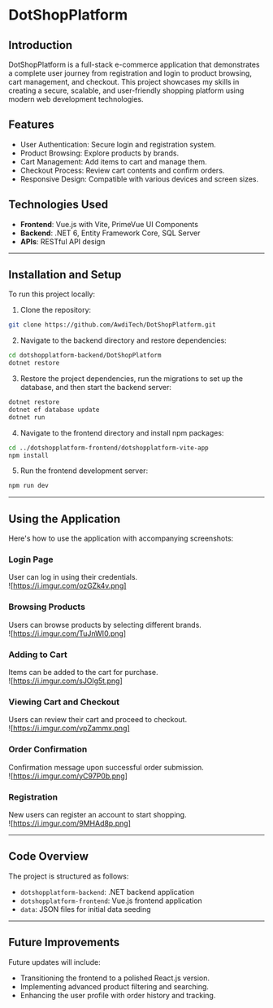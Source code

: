 # DotShopPlatform

## Introduction

DotShopPlatform is a full-stack e-commerce application that demonstrates a complete user journey from registration and login to product browsing, cart management, and checkout. This project showcases my skills in creating a secure, scalable, and user-friendly shopping platform using modern web development technologies.

## Features
- User Authentication: Secure login and registration system.
- Product Browsing: Explore products by brands.
- Cart Management: Add items to cart and manage them.
- Checkout Process: Review cart contents and confirm orders.
- Responsive Design: Compatible with various devices and screen sizes.

## Technologies Used
- **Frontend**: Vue.js with Vite, PrimeVue UI Components
- **Backend**: .NET 6, Entity Framework Core, SQL Server
- **APIs**: RESTful API design


---
## Installation and Setup
To run this project locally:

1. Clone the repository:
```bash
git clone https://github.com/AwdiTech/DotShopPlatform.git
```

2. Navigate to the backend directory and restore dependencies:
```bash
cd dotshopplatform-backend/DotShopPlatform
dotnet restore
```

3. Restore the project dependencies, run the migrations to set up the database, and then start the backend server:
```bash
dotnet restore
dotnet ef database update
dotnet run
```

4. Navigate to the frontend directory and install npm packages:
```bash
cd ../dotshopplatform-frontend/dotshopplatform-vite-app
npm install
```

5. Run the frontend development server:
```bash
npm run dev
```


---
## Using the Application

Here's how to use the application with accompanying screenshots:

### Login Page

User can log in using their credentials.  
![https://i.imgur.com/ozGZk4v.png]

### Browsing Products

Users can browse products by selecting different brands.  
![https://i.imgur.com/TuJnWI0.png]

### Adding to Cart

Items can be added to the cart for purchase.  
![https://i.imgur.com/sJOlg5t.png]

### Viewing Cart and Checkout

Users can review their cart and proceed to checkout.  
![https://i.imgur.com/vpZammx.png]

### Order Confirmation

Confirmation message upon successful order submission.  
![https://i.imgur.com/yC97P0b.png]

### Registration

New users can register an account to start shopping.  
![https://i.imgur.com/9MHAd8p.png]

---
## Code Overview

The project is structured as follows:

- `dotshopplatform-backend`: .NET backend application
- `dotshopplatform-frontend`: Vue.js frontend application
- `data`: JSON files for initial data seeding

---
## Future Improvements

Future updates will include:

- Transitioning the frontend to a polished React.js version.
- Implementing advanced product filtering and searching.
- Enhancing the user profile with order history and tracking.


